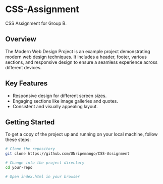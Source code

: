 # CSS-Assignment

CSS Assignment for Group B. 

## Overview

The Modern Web Design Project is an example project demonstrating modern web design techniques. It includes a header, footer, various sections, and responsive design to ensure a seamless experience across different devices.

## Key Features

- Responsive design for different screen sizes.
- Engaging sections like image galleries and quotes.
- Consistent and visually appealing layout.

## Getting Started

To get a copy of the project up and running on your local machine, follow these steps:

```bash
# Clone the repository
git clone https://github.com/UNripemango/CSS-Assignment

# Change into the project directory
cd your-repo

# Open index.html in your browser

